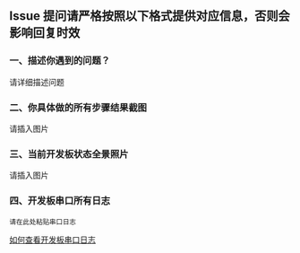 ## Issue 提问请严格按照以下格式提供对应信息，否则会影响回复时效

### 一、描述你遇到的问题？

请详细描述问题

### 二、你具体做的所有步骤结果截图


请插入图片


### 三、当前开发板状态全景照片

请插入图片


### 四、开发板串口所有日志


```
请在此处粘贴串口日志 
```
[如何查看开发板串口日志](https://gitee.com/bearpi/bearpi-iot_std/blob/master/docs/device-dev/faqs/%E5%A6%82%E4%BD%95%E6%9F%A5%E7%9C%8B%E5%BC%80%E5%8F%91%E6%9D%BF%E5%B7%A5%E4%BD%9C%E6%97%A5%E5%BF%97.md)